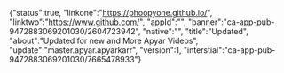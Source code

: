 
{"status":true, "linkone":"https://phoopyone.github.io/", 
"linktwo":"https://www.github.com/",
"appId":"",
"banner":"ca-app-pub-9472883069201030/2604723942", 
"native":"",
"title":"Updated", "about":"Updated for new and More Apyar Videos", 
"update":"master.apyar.apyarkarr", 
"version":1, 
"interstial":"ca-app-pub-9472883069201030/7665478933"}
